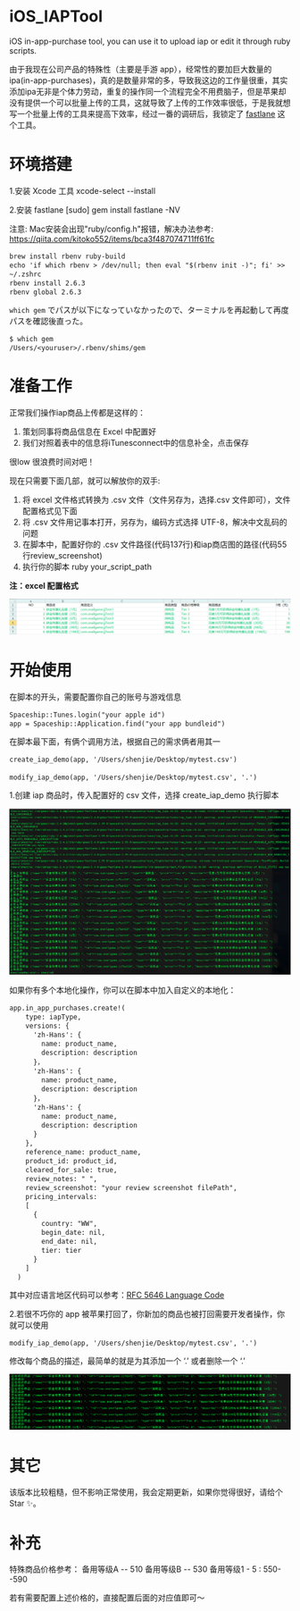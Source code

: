 # iOS_IAPTool
iOS in-app-purchase tool, you can use it to upload iap or edit it through ruby scripts.

由于我现在公司产品的特殊性（主要是手游 app），经常性的要加巨大数量的 ipa(in-app-purchases)，真的是数量非常的多，导致我这边的工作量很重，其实添加ipa无非是个体力劳动，重复的操作同一个流程完全不用费脑子，但是苹果却没有提供一个可以批量上传的工具，这就导致了上传的工作效率很低，于是我就想写一个批量上传的工具来提高下效率，经过一番的调研后，我锁定了 [fastlane](https://github.com/fastlane/fastlane) 这个工具。

# 环境搭建

1.安装 Xcode 工具
xcode-select --install

2.安装 fastlane
[sudo] gem install fastlane -NV

注意: Mac安装会出现"ruby/config.h"报错，解决办法参考: https://qiita.com/kitoko552/items/bca3f487074711ff61fc

```shell
brew install rbenv ruby-build
echo 'if which rbenv > /dev/null; then eval "$(rbenv init -)"; fi' >> ~/.zshrc 
rbenv install 2.6.3
rbenv global 2.6.3
```

`which gem` でパスが以下になっていなかったので、ターミナルを再起動して再度パスを確認後直った。

```shell
$ which gem
/Users/<youruser>/.rbenv/shims/gem
```



# 准备工作

正常我们操作iap商品上传都是这样的：
1. 策划同事将商品信息在 Excel 中配置好
2. 我们对照着表中的信息将iTunesconnect中的信息补全，点击保存

很low 很浪费时间对吧！

现在只需要下面几部，就可以解放你的双手:
1. 将 excel 文件格式转换为 .csv 文件（文件另存为，选择.csv 文件即可），文件配置格式见下面
2. 将 .csv 文件用记事本打开，另存为，编码方式选择 UTF-8，解决中文乱码的问题
3. 在脚本中，配置好你的 .csv 文件路径(代码137行)和iap商店图的路径(代码55行review_screenshot)
4. 执行你的脚本 ruby your_script_path 

**注：excel 配置格式**

<img src="https://github.com/ShenJieSuzhou/iOS_IAPTool/blob/master/screenshot/screenshot3.png">

# 开始使用
在脚本的开头，需要配置你自己的账号与游戏信息
```
Spaceship::Tunes.login("your apple id")
app = Spaceship::Application.find("your app bundleid")
```

在脚本最下面，有俩个调用方法，根据自己的需求俩者用其一
```
create_iap_demo(app, '/Users/shenjie/Desktop/mytest.csv')

modify_iap_demo(app, '/Users/shenjie/Desktop/mytest.csv', '.')
```
1.创建 iap 商品时，传入配置好的 csv 文件，选择 create_iap_demo 执行脚本

<img src="https://github.com/ShenJieSuzhou/iOS_IAPTool/blob/master/screenshot/screenshot1.png">

如果你有多个本地化操作，你可以在脚本中加入自定义的本地化：
```
app.in_app_purchases.create!(
    type: iapType, 
    versions: {
      'zh-Hans': {
        name: product_name,
        description: description
      }，
      'zh-Hans': {
        name: product_name,
        description: description
      }，
      'zh-Hans': {
        name: product_name,
        description: description
      }
    },
    reference_name: product_name,
    product_id: product_id,
    cleared_for_sale: true,
    review_notes: " ",
    review_screenshot: "your review screenshot filePath", 
    pricing_intervals: 
    [
      {
        country: "WW",
        begin_date: nil,
        end_date: nil,
        tier: tier
      }
    ]  
  )
```

其中对应语言地区代码可以参考：[RFC 5646 Language Code](https://help.apple.com/asc/appsspec/en.lproj/static.html#itce40fff472)


2.若很不巧你的 app 被苹果打回了，你新加的商品也被打回需要开发者操作，你就可以使用
```
modify_iap_demo(app, '/Users/shenjie/Desktop/mytest.csv', '.')
```
修改每个商品的描述，最简单的就是为其添加一个 ‘.’ 或者删除一个 ‘.’

<img src="https://github.com/ShenJieSuzhou/iOS_IAPTool/blob/master/screenshot/screenshot2.png">

# 其它

该版本比较粗糙，但不影响正常使用，我会定期更新，如果你觉得很好，请给个 Star ✨。

# 补充

特殊商品价格参考：
备用等级A -- 510
备用等级B -- 530
备用等级1 - 5 : 550--590

若有需要配置上述价格的，直接配置后面的对应值即可～
